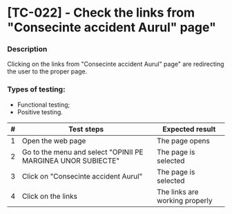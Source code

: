 # **[TC-022] - Check the links from "Consecinte accident Aurul" page"**

### **Description**

Clicking on the links from "Consecinte accident Aurul" page" are redirecting the user to the proper page.

### **Types of testing:**

- Functional testing;
- Positive testing.

| #   | **Test steps**                                               | **Expected result**            |
| --- | ------------------------------------------------------------ | ------------------------------ |
| 1   | Open the web page                                            | The page opens                 |
| 2   | Go to the menu and select "OPINII PE MARGINEA UNOR SUBIECTE" | The page is selected           |
| 3   | Click on "Consecinte accident Aurul"                         | The page is selected           |
| 4   | Click on the links                                           | The links are working properly |

